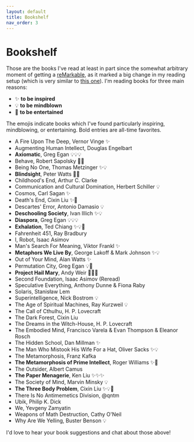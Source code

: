 ```yaml
---
layout: default
title: Bookshelf
nav_order: 3
---
```


# Bookshelf

Those are the books I've read at least in part since the somewhat arbitrary moment of getting a [reMarkable](https://remarkable.com/), as it marked a big change in my reading setup (which is very similar to [this one](https://notebook.wesleyac.com/how-to-pirate-ebooks/)). I'm reading books for three main reasons: 
- ✨ **to be inspired**
- 💡 **to be mindblown**
- 🍿 **to be entertained**

The emojis indicate books which I've found particularly inspiring, mindblowing, or entertaining. Bold entries are all-time favorites.

- A Fire Upon The Deep, Vernor Vinge ✨
- Augmenting Human Intellect, Douglas Engelbart
- **Axiomatic**, Greg Egan 💡💡💡
- Behave, Robert Sapolsky 🍿💡
- Being No One, Thomas Metzinger ✨💡
- **Blindsight**, Peter Watts 🍿💡
- Childhood's End, Arthur C. Clarke
- Communication and Cultural Domination, Herbert Schiller 💡
- Cosmos, Carl Sagan ✨
- Death's End, Cixin Liu ✨🍿
- Descartes' Error, Antonio Damasio 💡
- **Deschooling Society**, Ivan Illich ✨💡
- **Diaspora**, Greg Egan 💡💡💡
- **Exhalation**, Ted Chiang ✨💡🍿
- Fahrenheit 451, Ray Bradbury
- I, Robot, Isaac Asimov
- Man's Search For Meaning, Viktor Frankl ✨
- **Metaphors We Live By**, George Lakoff & Mark Johnson ✨💡
- Out of Your Mind, Alan Watts ✨
- Permutation City, Greg Egan 💡🍿
- **Project Hail Mary**, Andy Weir 🍿🍿🍿
- Second Foundation, Isaac Asimov (Reread)
- Speculative Everything, Anthony Dunne & Fiona Raby
- Solaris, Stanisław Lem
- Superintelligence, Nick Bostrom 💡
- The Age of Spiritual Machines, Ray Kurzweil 💡
- The Call of Cthulhu, H. P. Lovecraft
- The Dark Forest, Cixin Liu
- The Dreams in the Witch-House, H. P. Lovecraft
- The Embodied Mind, Francisco Varela & Evan Thompson & Eleanor Rosch
- The Hidden School, Dan Millman ✨
- The Man Who Mistook His Wife For a Hat, Oliver Sacks ✨💡
- The Metamorphosis, Franz Kafka
- **The Metamorphosis of Prime Intellect**, Roger Williams ✨🍿
- The Outsider, Albert Camus
- **The Paper Menagerie**, Ken Liu ✨✨✨
- The Society of Mind, Marvin Minsky 💡
- **The Three Body Problem**, Cixin Liu ✨💡🍿
- There Is No Antimemetics Division, @qntm
- Ubik, Philip K. Dick
- We, Yevgeny Zamyatin
- Weapons of Math Destruction, Cathy O'Neil
- Why Are We Yelling, Buster Benson 💡

I'd love to hear your book suggestions and chat about those above!